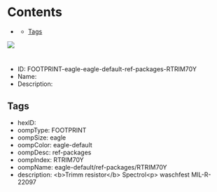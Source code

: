 



Contents
========

* [](#)
	* [Tags](#tags)
  
![][im]
# 

- ID: FOOTPRINT-eagle-eagle-default-ref-packages-RTRIM70Y
- Name: 
- Description: 

## Tags

- hexID: 
- oompType: FOOTPRINT
- oompSize: eagle
- oompColor: eagle-default
- oompDesc: ref-packages
- oompIndex: RTRIM70Y
- oompName: eagle-default/ref-packages/RTRIM70Y
- description: &lt;b&gt;Trimm resistor&lt;/b&gt; Spectrol&lt;p&gt;&#xD;
waschfest MIL-R-22097



[im]: image.png
